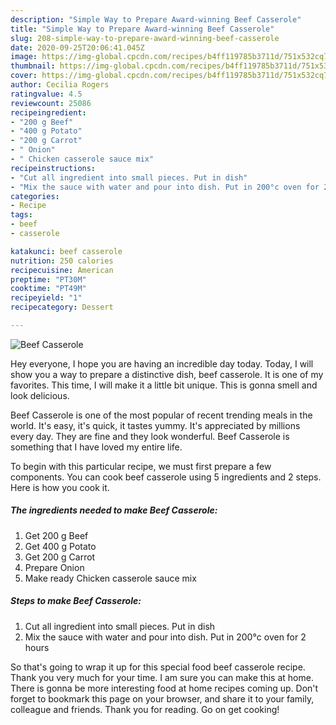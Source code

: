 ```yaml
---
description: "Simple Way to Prepare Award-winning Beef Casserole"
title: "Simple Way to Prepare Award-winning Beef Casserole"
slug: 208-simple-way-to-prepare-award-winning-beef-casserole
date: 2020-09-25T20:06:41.045Z
image: https://img-global.cpcdn.com/recipes/b4ff119785b3711d/751x532cq70/beef-casserole-recipe-main-photo.jpg
thumbnail: https://img-global.cpcdn.com/recipes/b4ff119785b3711d/751x532cq70/beef-casserole-recipe-main-photo.jpg
cover: https://img-global.cpcdn.com/recipes/b4ff119785b3711d/751x532cq70/beef-casserole-recipe-main-photo.jpg
author: Cecilia Rogers
ratingvalue: 4.5
reviewcount: 25086
recipeingredient:
- "200 g Beef"
- "400 g Potato"
- "200 g Carrot"
- " Onion"
- " Chicken casserole sauce mix"
recipeinstructions:
- "Cut all ingredient into small pieces. Put in dish"
- "Mix the sauce with water and pour into dish. Put in 200°c oven for 2 hours"
categories:
- Recipe
tags:
- beef
- casserole

katakunci: beef casserole 
nutrition: 250 calories
recipecuisine: American
preptime: "PT30M"
cooktime: "PT49M"
recipeyield: "1"
recipecategory: Dessert

---
```



![Beef Casserole](https://img-global.cpcdn.com/recipes/b4ff119785b3711d/751x532cq70/beef-casserole-recipe-main-photo.jpg)

Hey everyone, I hope you are having an incredible day today. Today, I will show you a way to prepare a distinctive dish, beef casserole. It is one of my favorites. This time, I will make it a little bit unique. This is gonna smell and look delicious.

Beef Casserole is one of the most popular of recent trending meals in the world. It's easy, it's quick, it tastes yummy. It's appreciated by millions every day. They are fine and they look wonderful. Beef Casserole is something that I have loved my entire life.




To begin with this particular recipe, we must first prepare a few components. You can cook beef casserole using 5 ingredients and 2 steps. Here is how you cook it.

<!--inarticleads1-->

##### The ingredients needed to make Beef Casserole:

1. Get 200 g Beef
1. Get 400 g Potato
1. Get 200 g Carrot
1. Prepare  Onion
1. Make ready  Chicken casserole sauce mix




<!--inarticleads2-->

##### Steps to make Beef Casserole:

1. Cut all ingredient into small pieces. Put in dish
1. Mix the sauce with water and pour into dish. Put in 200°c oven for 2 hours




So that's going to wrap it up for this special food beef casserole recipe. Thank you very much for your time. I am sure you can make this at home. There is gonna be more interesting food at home recipes coming up. Don't forget to bookmark this page on your browser, and share it to your family, colleague and friends. Thank you for reading. Go on get cooking!
